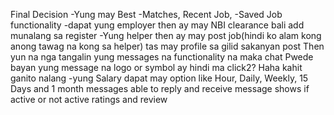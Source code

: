 Final Decision 
-Yung may Best -Matches, Recent Job, -Saved Job functionality 
-dapat yung employer then ay may NBI clearance bali add munalang sa register
-Yung helper then ay may post job(hindi ko alam kong anong tawag na kong sa helper) tas may profile sa gilid sakanyan post
Then yun na nga tangalin yung messages na functionality na maka chat Pwede bayan yung message na logo or symbol ay hindi ma click2? Haha kahit ganito nalang
-yung Salary dapat may option like Hour, Daily, Weekly, 15 Days and 1 month
messages  able to reply and receive message 
shows if active or not active 
ratings and review